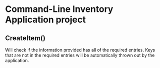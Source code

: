 # Command-Line Inventory Application project

## CreateItem()

Will check if the information provided has all of the required entries. Keys that are not in the required entries will be automatically thrown out by the application.